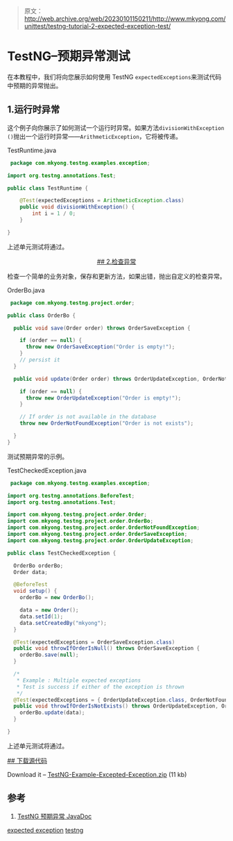 > 原文：<http://web.archive.org/web/20230101150211/http://www.mkyong.com/unittest/testng-tutorial-2-expected-exception-test/>

# TestNG–预期异常测试

在本教程中，我们将向您展示如何使用 TestNG `expectedExceptions`来测试代码中预期的异常抛出。

## 1.运行时异常

这个例子向你展示了如何测试一个运行时异常。如果方法`divisionWithException ()`抛出一个运行时异常——`ArithmeticException`，它将被传递。

TestRuntime.java

```java
 package com.mkyong.testng.examples.exception;

import org.testng.annotations.Test;

public class TestRuntime {

	@Test(expectedExceptions = ArithmeticException.class)
	public void divisionWithException() {
		int i = 1 / 0;
	}

} 
```

上述单元测试将通过。

 <ins class="adsbygoogle" style="display:block; text-align:center;" data-ad-format="fluid" data-ad-layout="in-article" data-ad-client="ca-pub-2836379775501347" data-ad-slot="6894224149">## 2.检查异常

检查一个简单的业务对象，保存和更新方法，如果出错，抛出自定义的检查异常。

OrderBo.java

```java
 package com.mkyong.testng.project.order;

public class OrderBo {

  public void save(Order order) throws OrderSaveException {

	if (order == null) {
	  throw new OrderSaveException("Order is empty!");
	}
	// persist it
  }

  public void update(Order order) throws OrderUpdateException, OrderNotFoundException {

	if (order == null) {
	  throw new OrderUpdateException("Order is empty!");
	}

	// If order is not available in the database
	throw new OrderNotFoundException("Order is not exists");

  }
} 
```

测试预期异常的示例。

TestCheckedException.java

```java
 package com.mkyong.testng.examples.exception;

import org.testng.annotations.BeforeTest;
import org.testng.annotations.Test;

import com.mkyong.testng.project.order.Order;
import com.mkyong.testng.project.order.OrderBo;
import com.mkyong.testng.project.order.OrderNotFoundException;
import com.mkyong.testng.project.order.OrderSaveException;
import com.mkyong.testng.project.order.OrderUpdateException;

public class TestCheckedException {

  OrderBo orderBo;
  Order data;

  @BeforeTest
  void setup() {
	orderBo = new OrderBo();

	data = new Order();
	data.setId(1);
	data.setCreatedBy("mkyong");
  }

  @Test(expectedExceptions = OrderSaveException.class)
  public void throwIfOrderIsNull() throws OrderSaveException {
	orderBo.save(null);
  }

  /*
   * Example : Multiple expected exceptions
   * Test is success if either of the exception is thrown
   */
  @Test(expectedExceptions = { OrderUpdateException.class, OrderNotFoundException.class })
  public void throwIfOrderIsNotExists() throws OrderUpdateException, OrderNotFoundException {
	orderBo.update(data);
  }

} 
```

上述单元测试将通过。

 <ins class="adsbygoogle" style="display:block" data-ad-client="ca-pub-2836379775501347" data-ad-slot="8821506761" data-ad-format="auto" data-ad-region="mkyongregion">## 下载源代码

Download it – [TestNG-Example-Excepted-Exception.zip](http://web.archive.org/web/20190227120235/http://www.mkyong.com/wp-content/uploads/2009/05/TestNG-Example-Excepted-Exception.zip) (11 kb)

## 参考

1.  [TestNG 预期异常 JavaDoc](http://web.archive.org/web/20190227120235/http://testng.org/javadoc/org/testng/annotations/ExpectedExceptions.html)

[expected exception](http://web.archive.org/web/20190227120235/http://www.mkyong.com/tag/expected-exception/) [testng](http://web.archive.org/web/20190227120235/http://www.mkyong.com/tag/testng/)







